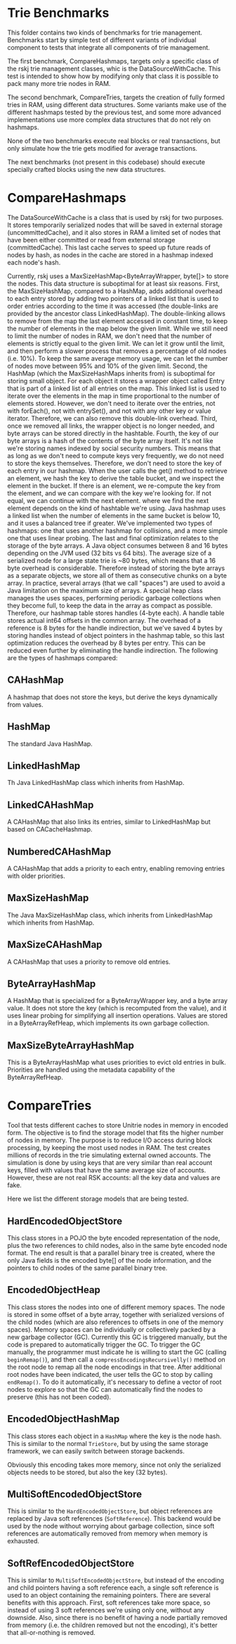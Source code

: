 # Trie Benchmarks 

This folder contains two kinds of benchmarks for trie management. Benchmarks start by simple test of different variants of individual component to tests that integrate all components of trie management.

The first benchmark, CompareHashmaps,  targets only a specific class of the rskj trie management classes, whic is the DataSourceWithCache. This test is intended to show how by modifying only that class it is possible to pack many more trie nodes in RAM. 

The second benchmark, CompareTries, targets the creation of fully formed tries in RAM, using different data structures. 
Some variants make use of the different hashmaps tested by the previous test, and some more advanced implementations
use more complex data structures that do not rely on hashmaps.

None of the two benchmarks execute real blocks or real transactions, but only simulate how the trie gets modified for average transactions.

The next benchmarks (not present in this codebase) should execute specially crafted blocks using the new data structures. 

# CompareHashmaps

The DataSourceWithCache is a class that is used by rskj for two purposes. It stores temporarily serialized nodes that will be 
saved in external storage (uncommittedCache), and it also stores in RAM a limited set of nodes that have been either committed or 
read from external storage (committedCache). This last cache serves to speed up future reads of nodes by hash, as nodes in 
the cache are stored in a hashmap indexed each node's hash.

Currently, rskj uses a MaxSizeHashMap<ByteArrayWrapper, byte[]> to store the nodes.
This data structure is suboptimal for at least six reasons. First, the MaxSizeHashMap, compared to a HashMap, adds 
additional overhead to each entry stored by adding two pointers of a linked list that is used
to order entries according to the time it was accessed (the double-links are provided by the ancestor class LinkedHashMap).
The double-linking allows to remove from the map the last element accessed in constant time,
to keep the number of elements in the map below the given limit. While we still need to limit the number of nodes in 
RAM, we don't need that the number of elements is strictly equal to the given limit. We can let it grow until the limit, 
and then perform a slower process that removes a percentage of old nodes (i.e. 10%). To keep the same average memory 
usage, we can let the number of nodes move between 95% and 10% of the given limit.
Second, the HashMap (which the MaxSizeHashMaps inherits from) is suboptimal for storing small object.
For each object it stores a wrapper object called Entry that is part of a linked list of all entries on the map.
This linked list is used to iterate over the elements in the map in time proportional to the number of elements stored.
However, we don't need to iterate over the entries, not with forEach(), not with entrySet(), and not with any 
other key or value iterator. Therefore, we can also remove this double-link overhead.
Third, once we removed all links, the wrapper object is no longer needed, and byte arrays
can be stored directly in the hashtable.
Fourth, the key of our byte arrays is a hash of the contents of the byte array itself. It's not like we're storing 
names indexed by social security numbers. This means that as long as we don't need to compute keys very frequently, we 
do not need to store the keys themselves. Therefore, we don't need to store the key of each entry in our hashmap. 
When the user calls the get() method to retrieve an element, we hash the key to derive the table bucket, and we inspect 
the element in the bucket. If there is an element, we re-compute the key from the element, and we can compare with the 
key we're looking for. If not equal, we can continue with the next element.
where we find the next element depends on the kind of hashtable we're using. Java hashmap uses a linked list when the 
number of elements in the same bucket is below 10, and it uses a balanced tree if greater.
We've implemented two types of hashmaps: one that uses another hashmap for collisions, and a more simple one that uses 
linear probing.
The last and final optimization relates to the storage of the byte arrays. A Java object consumes between 8 and 16 
bytes depending on the JVM used (32 bits vs 64 bits). The average size of a serialized node for a large state trie 
is ~80 bytes, which means that a 16 byte overhead is considerable. Therefore instead of storing the byte arrays as a 
separate objects, we store all of them as consecutive chunks on a byte array. In practice, several arrays (that we 
call "spaces") are used to avoid a Java limitation on the maximum size of arrays. A special heap class manages the 
uses spaces, performing periodic garbage collections when they become full, to keep the data in the array as compact as possible.
Therefore, our hashmap table stores handles (4-byte each). A handle table stores actual int64 offsets in the common array.
The overhead of a reference is 8 bytes for the handle indirection, but we've saved 4 bytes by storing handles instead 
of object pointers in the hashmap table, so this last optimization reduces the overhead by 8 bytes per entry. 
This can be reduced even further by eliminating the handle indirection.
The following are the types of hashmaps compared:

## CAHashMap

A hashmap that does not store the keys, but derive the keys dynamically from values.

## HashMap

The standard Java HashMap.

## LinkedHashMap

Th Java LinkedHashMap class which inherits from HashMap.

## LinkedCAHashMap

A CAHashMap that also links its entries, similar to LinkedHashMap but based on CACacheHashmap.

## NumberedCAHashMap

A CAHashMap that adds a priority to each entry, enabling removing entries with older priorities.

## MaxSizeHashMap

The Java MaxSizeHashMap class, which inherits from LinkedHashMap which inherits from HashMap.

## MaxSizeCAHashMap

A CAHashMap that uses a priority to remove old entries.

## ByteArrayHashMap

A HashMap that is specialized for a ByteArrayWrapper key, and a byte array value. It does not store the key (which is 
recomputed from the value), and it uses linear probing for simplifying all insertion operations.
Values are stored in a ByteArrayRefHeap, which implements its own garbage collection.

## MaxSizeByteArrayHashMap

This is a ByteArrayHashMap what uses priorities to evict old entries in bulk. Priorities are handled using the metadata 
capability of the ByteArrayRefHeap.


# CompareTries

Tool that tests different caches to store Unitrie nodes in memory in encoded form. The objective is to find the storage model that fits the higher number of nodes in memory. The purpose is to reduce I/O access during block processing, by keeping the most used nodes in RAM. The test creates millions of records in the trie simulating external owned accounts. The simulation is done by using keys that are very similar than real account keys, filled with values that have the same average size of accounts. However, these are not real RSK accounts: all the key data and values are fake.

Here we list the different storage models that are being tested.

## HardEncodedObjectStore
This class stores in a POJO the byte encoded representation of the node, plus the two references to child nodes, also in the same byte encoded node format. The end result is that a parallel binary tree is created, where the only Java fields is the encoded byte[] of the node information, and the pointers to child nodes of the same parallel binary tree.

## EncodedObjectHeap
This class stores the nodes into one of different memory spaces. The node is stored in some offset of a byte array, together with serialized versions of the child nodes (which are also references to offsets in one of the memory spaces). Memory spaces can be individually or collectively packed by a new garbage collector (GC). Currently this GC is triggered manually, but  the code is prepared to automatically trigger the GC. To trigger the GC manually, the programmer must indicate he is willing to start the GC (calling `beginRemap()`), and then call a `compressEncodingsRecursivelly()` method on the root node to remap all the node encodings in that tree. After additional root nodes have been indicated, the user tells the GC to stop by calling `endRemap()`. To do it automatically, it's necessary to define a vector of root nodes to explore so that the GC can automatically find the nodes to preserve (this has not been coded).

## EncodedObjectHashMap
This class stores each object in a `HashMap` where the key is the node hash. This is similar to the normal `TrieStore`, but by using the same storage framework, we can easily switch between storage backends.

Obviously this encoding takes more memory, since not only the serialized objects needs to be stored, but also the key (32 bytes).

## MultiSoftEncodedObjectStore
This is similar to the `HardEncodedObjectStore`, but object references are replaced by Java soft references (`SoftReference`). This backend would be used by the node without worrying about garbage collection, since soft references are automatically removed from memory when memory is exhausted.

## SoftRefEncodedObjectStore
This is similar to `MultiSoftEncodedObjectStore`, but instead of the encoding and child pointers having a soft reference each, a single soft reference is used to an object containing the remaining pointers. There are several benefits with this approach. First, soft references take more space, so instead of using 3 soft references we're using only one, without any downside. Also, since there is no benefit of having a node partially removed from memory (i.e. the children removed but not the encoding), it's better that all-or-nothing is removed.